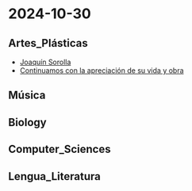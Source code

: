 # 2024-10-30 <!-- markmap: foldAll -->

## Artes_Plásticas
- [Joaquín Sorolla](http://my-andrea.github.io/school_subjects/Artes_Plásticas/2024/October/week_05/2024-10-29/2024-10-29.html)
- [Continuamos con la apreciación de su vida y obra](http://my-andrea.github.io/school_subjects/Artes_Plásticas/2024/October/week_05/2024-10-30/2024-10-30.html)

## Música

## Biology

## Computer_Sciences

## Lengua_Literatura


